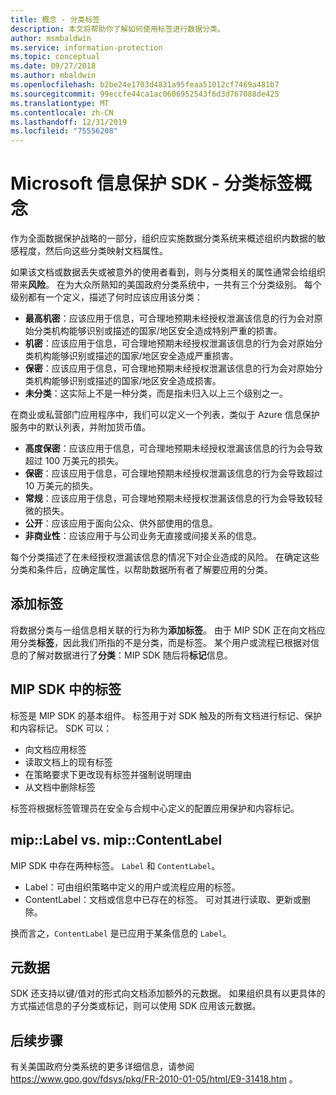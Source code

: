 ```yaml
---
title: 概念 - 分类标签
description: 本文将帮助你了解如何使用标签进行数据分类。
author: msmbaldwin
ms.service: information-protection
ms.topic: conceptual
ms.date: 09/27/2018
ms.author: mbaldwin
ms.openlocfilehash: b2be24e1703d4831a95feaa51012cf7469a481b7
ms.sourcegitcommit: 99eccfe44ca1ac0606952543f6d3d767088de425
ms.translationtype: MT
ms.contentlocale: zh-CN
ms.lasthandoff: 12/31/2019
ms.locfileid: "75556208"
---
```

# <a name="microsoft-information-protection-sdk---classification-label-concepts"></a>Microsoft 信息保护 SDK - 分类标签概念

作为全面数据保护战略的一部分，组织应实施数据分类系统来概述组织内数据的敏感程度，然后向这些分类映射文档属性。

如果该文档或数据丢失或被意外的使用者看到，则与分类相关的属性通常会给组织带来**风险**。 在为大众所熟知的美国政府分类系统中，一共有三个分类级别。 每个级别都有一个定义，描述了何时应该应用该分类：

* **最高机密**：应该应用于信息，可合理地预期未经授权泄漏该信息的行为会对原始分类机构能够识别或描述的国家/地区安全造成特别严重的损害。
* **机密**：应该应用于信息，可合理地预期未经授权泄漏该信息的行为会对原始分类机构能够识别或描述的国家/地区安全造成严重损害。
* **保密**：应该应用于信息，可合理地预期未经授权泄漏该信息的行为会对原始分类机构能够识别或描述的国家/地区安全造成损害。
* **未分类**：这实际上不是一种分类，而是指未归入以上三个级别之一。

在商业或私营部门应用程序中，我们可以定义一个列表，类似于 Azure 信息保护服务中的默认列表，并附加货币值。

* **高度保密**：应该应用于信息，可合理地预期未经授权泄漏该信息的行为会导致超过 100 万美元的损失。
* **保密**：应该应用于信息，可合理地预期未经授权泄漏该信息的行为会导致超过 10 万美元的损失。
* **常规**：应该应用于信息，可合理地预期未经授权泄漏该信息的行为会导致较轻微的损失。
* **公开**：应该应用于面向公众、供外部使用的信息。 
* **非商业性**：应该应用于与公司业务无直接或间接关系的信息。

每个分类描述了在未经授权泄漏该信息的情况下对企业造成的风险。 在确定这些分类和条件后，应确定属性，以帮助数据所有者了解要应用的分类。

## <a name="labeling"></a>添加标签

将数据分类与一组信息相关联的行为称为**添加标签**。 由于 MIP SDK 正在向文档应用分类**标签**，因此我们所指的不是分类，而是标签。 某个用户或流程已根据对信息的了解对数据进行了**分类**：MIP SDK 随后将**标记**信息。

## <a name="labels-in-the-mip-sdk"></a>MIP SDK 中的标签

标签是 MIP SDK 的基本组件。 标签用于对 SDK 触及的所有文档进行标记、保护和内容标记。 SDK 可以：

* 向文档应用标签
* 读取文档上的现有标签
* 在策略要求下更改现有标签并强制说明理由
* 从文档中删除标签

标签将根据标签管理员在安全与合规中心定义的配置应用保护和内容标记。 

## <a name="miplabel-vs-mipcontentlabel"></a>mip::Label vs. mip::ContentLabel

MIP SDK 中存在两种标签。 `Label` 和 `ContentLabel`。

* Label：可由组织策略中定义的用户或流程应用的标签。
* ContentLabel：文档或信息中已存在的标签。 可对其进行读取、更新或删除。 

换而言之，`ContentLabel` 是已应用于某条信息的 `Label`。

## <a name="metadata"></a>元数据

SDK 还支持以键/值对的形式向文档添加额外的元数据。 如果组织具有以更具体的方式描述信息的子分类或标记，则可以使用 SDK 应用该元数据。

## <a name="next-steps"></a>后续步骤

有关美国政府分类系统的更多详细信息，请参阅 https://www.gpo.gov/fdsys/pkg/FR-2010-01-05/html/E9-31418.htm 。
